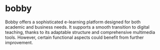 # bobby
Bobby offers a sophisticated e-learning platform designed for both academic and business needs. It supports a smooth transition to digital teaching, thanks to its adaptable structure and comprehensive multimedia tools. However, certain functional aspects could benefit from further improvement.
